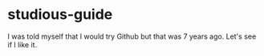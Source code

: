 # studious-guide
I was told myself that I would try Github but that was 7 years ago. Let's see if I like it.

